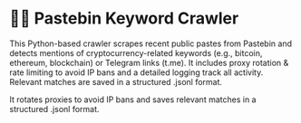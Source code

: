# 🕵️‍♂️ Pastebin Keyword Crawler
This Python-based crawler scrapes recent public pastes from Pastebin and detects mentions of cryptocurrency-related keywords (e.g., bitcoin, ethereum, blockchain) or Telegram links (t.me).
It includes proxy rotation & rate limiting to avoid IP bans and a detailed logging track all activity. Relevant matches are saved in a structured .jsonl format.

 It rotates proxies to avoid IP bans and saves relevant matches in a structured .jsonl format.
